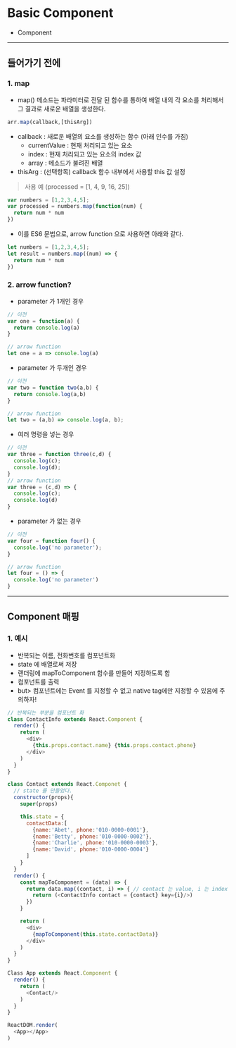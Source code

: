 # Basic Component
  - Component

---

## 들어가기 전에
  ### 1. map
  - map() 메소드는 파라미터로 전달 된 함수를 통하여 배열 내의 각 요소를 처리해서 그 결과로 새로운 배열을 생성한다.

  ```javascript
  arr.map(callback,[thisArg])
  ```

  - callback : 새로운 배열의 요소를 생성하는 함수 (아래 인수를 가짐)
    - currentValue : 현재 처리되고 있는 요소
    - index : 현재 처리되고 있는 요소의 index 값
    - array : 메소드가 불려진 배열
  - thisArg : (선택항목) callback 함수 내부에서 사용할 this 값 설정

  > 사용 예 (processed = [1, 4, 9, 16, 25])

  ```javascript
  var numbers = [1,2,3,4,5];
  var processed = numbers.map(function(num) {
    return num * num
  })
  ```

  - 이를 ES6 문법으로, arrow function 으로 사용하면 아래와 같다.

  ```javascript
  let numbers = [1,2,3,4,5];
  let result = numbers.map((num) => {
    return num * num
  })
  ```

  ### 2. arrow function?
  - parameter 가 1개인 경우

  ```javascript
  // 이전
  var one = function(a) {
    return console.log(a)
  }

  // arrow function
  let one = a => console.log(a)
  ```

  - parameter 가 두개인 경우

  ```javascript
  // 이전
  var two = function two(a,b) {
    return console.log(a,b)
  }

  // arrow function
  let two = (a,b) => console.log(a, b);
  ```

  - 여러 명령을 넣는 경우

  ```javascript
  // 이전
  var three = function three(c,d) {
    console.log(c);
    console.log(d);
  }
  // arrow function
  var three = (c,d) => {
    console.log(c);
    console.log(d)
  }
  ```

  - parameter 가 없는 경우

  ```javascript
  // 이전
  var four = function four() {
    console.log('no parameter');
  }

  // arrow function
  let four = () => {
    console.log('no parameter')
  }
  ```

---

## Component 매핑
  ### 1. 예시
  - 반복되는 이름, 전화번호를 컴포넌트화
  - state 에 배열로써 저장
  - 랜더링에 mapToComponent 함수를 만들어 지정하도록 함
  - 컴포넌트를 출력
  - but> 컴포넌트에는 Event 를 지정할 수 없고 native tag에만 지정할 수 있음에 주의하자!


  ```javascript
  // 반복되는 부분을 컴포넌트 화
  class ContactInfo extends React.Component {
    render() {
      return (
        <div>
          {this.props.contact.name} {this.props.contact.phone}
        </div>
      )
    }
  }

  class Contact extends React.Componet {
    // state 를 만들었다.
    constructor(props){
      super(props)

      this.state = {
        contactData:[
          {name:'Abet', phone:'010-0000-0001'},
          {name:'Betty', phone:'010-0000-0002'},
          {name:'Charlie', phone:'010-0000-0003'},
          {name:'David', phone:'010-0000-0004'}
        ]
      }
    }
    render() {
      const mapToComponent = (data) => {
        return data.map((contact, i) => { // contact 는 value, i 는 index
          return (<ContactInfo contact = {contact} key={i}/>)
        })
      }

      return (
        <div>
          {mapToComponent(this.state.contactData)}
        </div>
      )
    }
  }

  Class App extends React.Component {
    render() {
      return (
        <Contact/>
      )
    }
  }

  ReactDOM.render(
    <App></App>
  )
  ```
